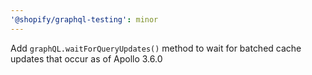 ```yaml
---
'@shopify/graphql-testing': minor
---
```


Add `graphQL.waitForQueryUpdates()` method to wait for batched cache updates that occur as of Apollo 3.6.0
